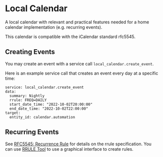 # Local Calendar

A local calendar with relevant and practical features needed for a home calendar implementation
(e.g. recurring events).

This calendar is compatible with the iCalendar standard rfc5545.

## Creating Events

You may create an event with a service call `local_calendar.create_event`.

Here is an example service call that creates an event every day at a specific time:
```
service: local_calendar.create_event
data:
  summary: Nightly
  rrule: FREQ=DAILY
  start_date_time: "2022-10-02T20:00:00"
  end_date_time: "2022-10-02T22:00:00"
target:
  entity_id: calendar.automation
```

## Recurring Events

See [RFC5545: Recurrence Rule](https://www.rfc-editor.org/rfc/rfc5545#section-3.3.10) for details
on the rrule specification. You can use [RRULE Tool](https://icalendar.org/rrule-tool.html) to
use a graphical interface to create rules.
